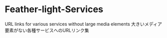 # Feather-light-Services
URL links for various services without large media elements 大きいメディア要素がない各種サービスへのURLリンク集
